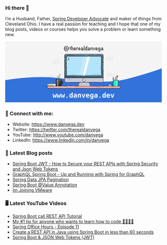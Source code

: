 ### Hi there 👋

I’m a Husband, Father, [Spring Developer Advocate](https://tanzu.vmware.com/developer/advocates/) and maker of things from Cleveland Ohio. I have a real passion for teaching and I hope that one of my blog posts, videos or courses helps you solve a problem or learn something new.

![Profile Header](./github_profile_header.png)

### 🤝 Connect with me:

- Website: https://www.danvega.dev
- Twitter: https://twitter.com/therealdanvega
- YouTube: http://www.youtube.com/danvega
- LinkedIn: https://www.linkedin.com/in/danvega

### 📝 Latest Blog posts

<!-- BLOG-POST-LIST:START -->
- [Spring Boot JWT - How to Secure your REST APIs with Spring Security and Json Web Tokens](https://www.danvega.dev/blog/2022/09/06/spring-security-jwt)
- [GraphQL Spring Boot - Up and Running with Spring for GraphQL](https://www.danvega.dev/blog/2022/05/17/spring-for-graphql)
- [Spring Data JPA Pagination](https://www.danvega.dev/blog/2022/05/12/spring-data-jpa-pagination)
- [Spring Boot @Value Annotation](https://www.danvega.dev/blog/2022/05/11/spring-boot-value-annotation)
- [Im Joining VMware](https://www.danvega.dev/blog/2022/01/24/im-joining-vmware)
<!-- BLOG-POST-LIST:END -->

### 🖥 Latest YouTube Videos

<!-- YOUTUBE:START -->
- [Spring Boot call REST API Tutorial](https://www.youtube.com/watch?v=XEtPVm_SL2Q)
- [My #1 tip for anyone who wants to learn how to code 👨‍💻👩‍💻](https://www.youtube.com/watch?v=Ch_Q1mdZjuQ)
- [Spring Office Hours - Episode 11](https://www.youtube.com/watch?v=79cNoyXhHNU)
- [Create a REST API in Java using Spring Boot in less than 60 seconds](https://www.youtube.com/watch?v=JiDjWX4pzWo)
- [Spring Boot &amp; JSON Web Tokens &lpar;JWT&rpar;](https://www.youtube.com/watch?v=DeDUcZZ2XKo)
<!-- YOUTUBE:END -->
